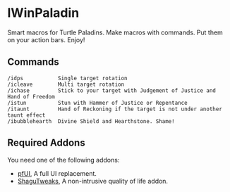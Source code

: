 # IWinPaladin

Smart macros for Turtle Paladins. Make macros with commands. Put them on your action bars. Enjoy!


## Commands
    /idps           Single target rotation
    /icleave        Multi target rotation
    /ichase         Stick to your target with Judgement of Justice and Hand of Freedom
    /istun          Stun with Hammer of Justice or Repentance
    /itaunt         Hand of Reckoning if the target is not under another taunt effect
    /ibubblehearth  Divine Shield and Hearthstone. Shame!

## Required Addons
You need one of the following addons:
* [pfUI](https://shagu.org/pfUI/), A full UI replacement.
* [ShaguTweaks](https://shagu.org/ShaguTweaks/), A non-intrusive quality of life addon.